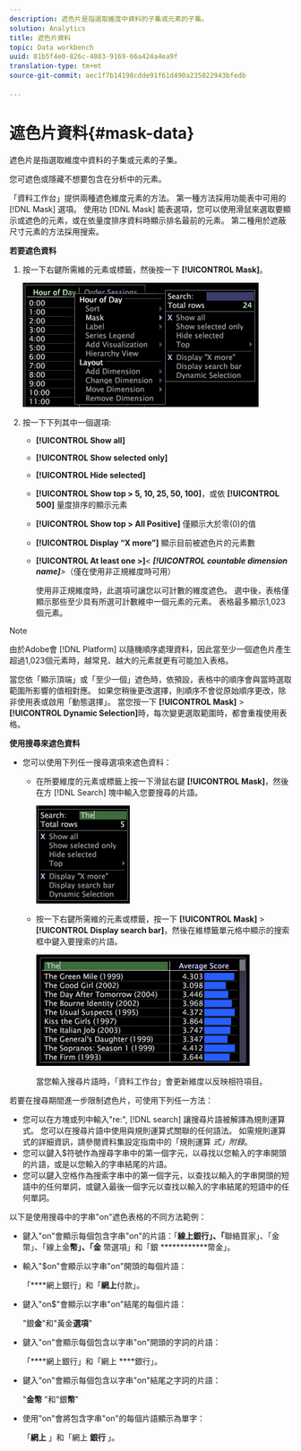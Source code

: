 ```yaml
---
description: 遮色片是指選取維度中資料的子集或元素的子集。
solution: Analytics
title: 遮色片資料
topic: Data workbench
uuid: 81b5f4e0-826c-4803-9169-66a424a4ea9f
translation-type: tm+mt
source-git-commit: aec1f7b14198cdde91f61d490a235022943bfedb

---
```



# 遮色片資料{#mask-data}

遮色片是指選取維度中資料的子集或元素的子集。

您可遮色或隱藏不想要包含在分析中的元素。

「資料工作台」提供兩種遮色維度元素的方法。 第一種方法採用功能表中可用的 [!DNL Mask] 選項。 使用功 [!DNL Mask] 能表選項，您可以使用滑鼠來選取要顯示或遮色的元素，或在依量度排序資料時顯示排名最前的元素。 第二種用於遮蔽尺寸元素的方法採用搜索。

**若要遮色資料**

1. 按一下右鍵所需維的元素或標籤，然後按一下 **[!UICONTROL Mask]**。

   ![](assets/mnu_Table_Mask.png)

1. 按一下下列其中一個選項:

   * **[!UICONTROL Show all]**
   * **[!UICONTROL Show selected only]**
   * **[!UICONTROL Hide selected]**
   * **[!UICONTROL Show top > 5, 10, 25, 50, 100]**，或依 **[!UICONTROL 500]** 量度排序的顯示元素
   * **[!UICONTROL Show top > All Positive]** 僅顯示大於零(0)的值
   * **[!UICONTROL Display “X more”]** 顯示目前被遮色片的元素數
   * **[!UICONTROL At least one >]***&lt; **[!UICONTROL countable dimension name]**>*（僅在使用非正規維度時可用）

      使用非正規維度時，此選項可讓您以可計數的維度遮色。 選中後，表格僅顯示那些至少具有所選可計數維中一個元素的元素。 表格最多顯示1,023個元素。

>[!NOTE]
>
>由於Adobe會 [!DNL Platform] 以隨機順序處理資料，因此當至少一個遮色片產生超過1,023個元素時，越常見、越大的元素就更有可能加入表格。

當您依「顯示頂端」或「至少一個」遮色時，依預設，表格中的順序會與當時選取範圍所影響的值相對應。 如果您稍後更改選擇，則順序不會從原始順序更改，除非使用表或啟用「動態選擇」。 當您按一下 **[!UICONTROL Mask]** > **[!UICONTROL Dynamic Selection]**&#x200B;時，每次變更選取範圍時，都會重複使用表格。

**使用搜尋來遮色資料**

* 您可以使用下列任一搜尋選項來遮色資料：

   * 在所要維度的元素或標籤上按一下滑鼠右鍵 **[!UICONTROL Mask]**，然後在方 [!DNL Search] 塊中輸入您要搜尋的片語。

      ![](assets/mnu_Table_MaskSearch.png)

   * 按一下右鍵所需維的元素或標籤，按一下 **[!UICONTROL Mask]** > **[!UICONTROL Display search bar]**，然後在維標籤單元格中顯示的搜索框中鍵入要搜索的片語。

      ![](assets/vis_Table_Mask_searchBar.png)

      當您輸入搜尋片語時，「資料工作台」會更新維度以反映相符項目。

若要在搜尋期間進一步限制遮色片，可使用下列任一方法：

* 您可以在方塊或列中輸入&quot;re:&quot;, [!DNL search] 讓搜尋片語被解譯為規則運算式。 您可以在搜尋片語中使用與規則運算式關聯的任何語法。 如需規則運算式的詳細資訊，請參閱資料集設定指南中的「規則運算 *式」附錄*。
* 您可以鍵入$符號作為搜尋字串中的第一個字元，以尋找以您輸入的字串開頭的片語，或是以您輸入的字串結尾的片語。
* 您可以鍵入空格作為搜索字串中的第一個字元，以查找以輸入的字串開頭的短語中的任何單詞，或鍵入最後一個字元以查找以輸入的字串結尾的短語中的任何單詞。

以下是使用搜尋中的字串&quot;on&quot;遮色表格的不同方法範例：

* 鍵入&quot;on&quot;會顯示每個包含字串&quot;on&quot;的片語：「****&#x200B;線上銀行」、「****&#x200B;聯絡買家」、「金幣」、「線上金&#x200B;**幣」、「金** 幣選項」和「銀 ************&#x200B;幣金」。
* 輸入&quot;$on&quot;會顯示以字串&quot;on&quot;開頭的每個片語：

   「****&#x200B;網上銀行」和「**網上**&#x200B;付款」。

* 鍵入&quot;on$&quot;會顯示以字串&quot;on&quot;結尾的每個片語：

   &quot;銀&#x200B;**金**&quot;和&quot;黃金&#x200B;**選項**&quot;

* 鍵入&quot;on&quot;會顯示每個包含以字串&quot;on&quot;開頭的字詞的片語：

   「****&#x200B;網上銀行」和「網上 ****&#x200B;銀行」。

* 鍵入&quot;on&quot;會顯示每個包含以字串&quot;on&quot;結尾之字詞的片語：

   &quot;**金幣** &quot;和&quot;銀&#x200B;**幣**&quot;

* 使用&quot;on&quot;會將包含字串&quot;on&quot;的每個片語顯示為單字：

   「**網上** 」和「網上 **銀行** 」。

